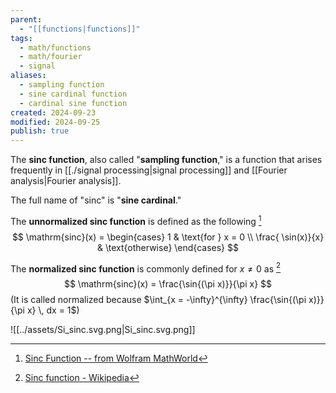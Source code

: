 ```yaml
---
parent:
  - "[[functions|functions]]"
tags:
  - math/functions
  - math/fourier
  - signal
aliases:
  - sampling function
  - sine cardinal function
  - cardinal sine function
created: 2024-09-23
modified: 2024-09-25
publish: true
---
```

The **sinc function**, also called "**sampling function**," is a function that arises frequently in [[./signal processing|signal processing]] and [[Fourier analysis|Fourier analysis]].

The full name of "sinc" is "**sine cardinal**."

The **unnormalized sinc function** is defined as the following [^1]
$$
\mathrm{sinc}(x) = \begin{cases}
1 & \text{for } x = 0 \\
\frac{ \sin(x)}{x} & \text{otherwise}
\end{cases}
$$

The **normalized sinc function** is commonly defined for $x \neq 0$ as  [^2]
$$
\mathrm{sinc}(x) = \frac{\sin{(\pi x)}}{\pi x}
$$
(It is called normalized because $\int_{x = -\infty}^{\infty} \frac{\sin{(\pi x)}}{\pi x} \, dx = 1$)

![[../assets/Si_sinc.svg.png|Si_sinc.svg.png]]

[^1]: [Sinc Function -- from Wolfram MathWorld](https://mathworld.wolfram.com/SincFunction.html)
[^2]: [Sinc function - Wikipedia](https://en.wikipedia.org/wiki/Sinc_function)